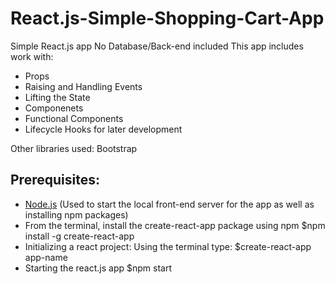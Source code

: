 # React.js-Simple-Shopping-Cart-App
Simple React.js app 
No Database/Back-end included
This app includes work with:
- Props
- Raising and Handling Events
- Lifting the State
- Componenets
- Functional Components
- Lifecycle Hooks for later development

Other libraries used: Bootstrap

## Prerequisites:
- [Node.js](https://nodejs.org/en/) (Used to start the local front-end server for the app as well as installing npm packages)
- From the terminal, install the create-react-app package using npm
  $npm install -g create-react-app
- Initializing a react project:
  Using the terminal type:
  $create-react-app app-name
- Starting the react.js app
  $npm start
  
